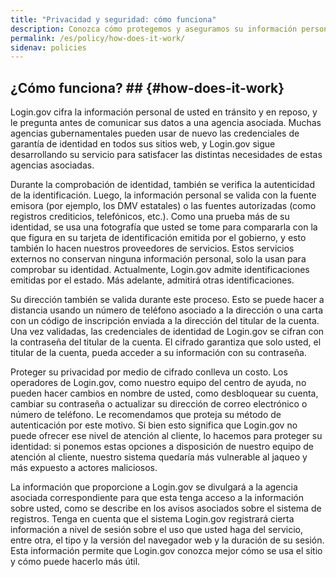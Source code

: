 ```yaml
---
title: "Privacidad y seguridad: cómo funciona"
description: Conozca cómo protegemos y aseguramos su información personal.
permalink: /es/policy/how-does-it-work/
sidenav: policies
---
```

## ¿Cómo funciona? ## {#how-does-it-work}

Login.gov cifra la información personal de usted en tránsito y en reposo, y le pregunta antes de comunicar sus datos a una agencia asociada. Muchas agencias gubernamentales pueden usar de nuevo las credenciales de garantía de identidad en todos sus sitios web, y Login.gov sigue desarrollando su servicio para satisfacer las distintas necesidades de estas agencias asociadas.

Durante la comprobación de identidad, también se verifica la autenticidad de la identificación. Luego, la información personal se valida con la fuente emisora ​​(por ejemplo, los DMV estatales) o las fuentes autorizadas (como registros crediticios, telefónicos, etc.).  Como una prueba más de su identidad, se usa una fotografía que usted se tome para compararla con la que figura en su tarjeta de identificación emitida por el gobierno, y esto también lo hacen nuestros proveedores de servicios. Estos servicios externos no conservan ninguna información personal, solo la usan para comprobar su identidad. Actualmente, Login.gov admite identificaciones emitidas por el estado. Más adelante, admitirá otras identificaciones.

Su dirección también se valida durante este proceso. Esto se puede hacer a distancia usando un número de teléfono asociado a la dirección o una carta con un código de inscripción enviada a la dirección del titular de la cuenta. Una vez validadas, las credenciales de identidad de Login.gov se cifran con la contraseña del titular de la cuenta. El cifrado garantiza que solo usted, el titular de la cuenta, pueda acceder a su información con su contraseña.

Proteger su privacidad por medio de cifrado conlleva un costo. Los operadores de Login.gov, como nuestro equipo del centro de ayuda, no pueden hacer cambios en nombre de usted, como desbloquear su cuenta, cambiar su contraseña o actualizar su dirección de correo electrónico o número de teléfono. Le recomendamos que proteja su método de autenticación por este motivo. Si bien esto significa que Login.gov no puede ofrecer ese nivel de atención al cliente, lo hacemos para proteger su identidad: si ponemos estas opciones a disposición de nuestro equipo de atención al cliente, nuestro sistema quedaría más vulnerable al jaqueo y más expuesto a actores maliciosos.

La información que proporcione a Login.gov se divulgará a la agencia asociada correspondiente para que esta tenga acceso a la información sobre usted, como se describe en los avisos asociados sobre el sistema de registros. Tenga en cuenta que el sistema Login.gov registrará cierta información a nivel de sesión sobre el uso que usted haga del servicio, entre otra, el tipo y la versión del navegador web y la duración de su sesión. Esta información permite que Login.gov conozca mejor cómo se usa el sitio y cómo puede hacerlo más útil.
